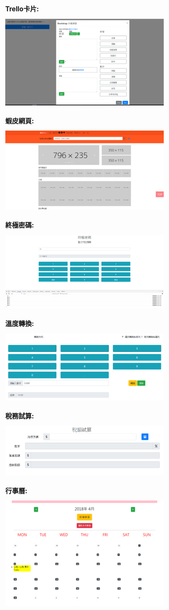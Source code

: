 ## Trello卡片:
![image](https://raw.githubusercontent.com/zeroalan86/Front-end/master/image/trello%E5%8D%A1%E7%89%87(Bootstrap).png)



## 蝦皮網頁:
![image](https://raw.githubusercontent.com/zeroalan86/Front-end/master/image/%E8%9D%A6%E7%9A%AE(Bootstrap).png)



## 終極密碼:
![image](https://raw.githubusercontent.com/zeroalan86/Front-end/master/image/%E7%B5%82%E6%A5%B5%E5%AF%86%E7%A2%BC.png)



## 溫度轉換:
![image](https://raw.githubusercontent.com/zeroalan86/Front-end/master/image/%E6%BA%AB%E5%BA%A6%E8%BD%89%E6%8F%9B.png)



## 稅務試算:
![image](https://raw.githubusercontent.com/zeroalan86/Front-end/master/image/%E7%A8%85%E9%A1%8D%E8%A9%A6%E7%AE%97.png)



## 行事曆:
![image](https://raw.githubusercontent.com/zeroalan86/Front-end/master/image/%E8%A1%8C%E4%BA%8B%E6%9B%86.png)
